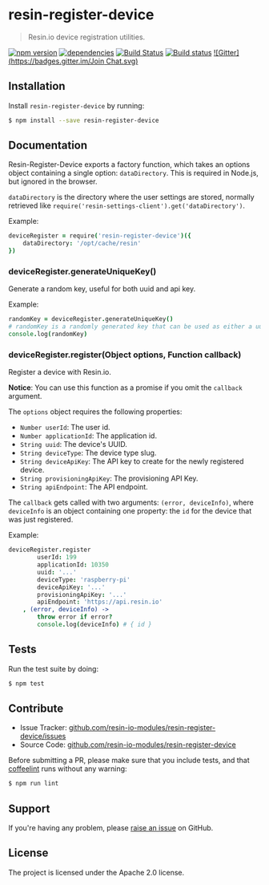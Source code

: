 resin-register-device
=====================

> Resin.io device registration utilities.

[![npm version](https://badge.fury.io/js/resin-register-device.svg)](http://badge.fury.io/js/resin-register-device)
[![dependencies](https://david-dm.org/resin-io-modules/resin-register-device.svg)](https://david-dm.org/resin-io-modules/resin-register-device.svg)
[![Build Status](https://travis-ci.org/resin-io-modules/resin-register-device.svg?branch=master)](https://travis-ci.org/resin-io-modules/resin-register-device)
[![Build status](https://ci.appveyor.com/api/projects/status/uh8bg45pxxyx2qif/branch/master?svg=true)](https://ci.appveyor.com/project/resin-io/resin-register-device/branch/master)
[![Gitter](https://badges.gitter.im/Join Chat.svg)](https://gitter.im/resin-io/chat)

Installation
------------

Install `resin-register-device` by running:

```sh
$ npm install --save resin-register-device
```

Documentation
-------------

Resin-Register-Device exports a factory function, which takes an options object containing a single option: `dataDirectory`. This is required in Node.js, but ignored in the browser.

`dataDirectory` is the directory where the user settings are stored, normally retrieved like `require('resin-settings-client').get('dataDirectory')`.

Example:
```coffee
deviceRegister = require('resin-register-device')({
	dataDirectory: '/opt/cache/resin'
})
```

### deviceRegister.generateUniqueKey()

Generate a random key, useful for both uuid and api key.

Example:
```coffee
randomKey = deviceRegister.generateUniqueKey()
# randomKey is a randomly generated key that can be used as either a uuid or an api key
console.log(randomKey)
```

### deviceRegister.register(Object options, Function callback)

Register a device with Resin.io.

**Notice**: You can use this function as a promise if you omit the `callback` argument.

The `options` object requires the following properties:

- `Number userId`: The user id.
- `Number applicationId`: The application id.
- `String uuid`: The device's UUID.
- `String deviceType`: The device type slug.
- `String deviceApiKey`: The API key to create for the newly registered device.
- `String provisioningApiKey`: The provisioning API Key.
- `String apiEndpoint`: The API endpoint.

The `callback` gets called with two arguments: `(error, deviceInfo)`, where `deviceInfo` is an object containing one property: the `id` for the device that was just registered.

Example:

```coffee
deviceRegister.register
		userId: 199
		applicationId: 10350
		uuid: '...'
		deviceType: 'raspberry-pi'
		deviceApiKey: '...'
		provisioningApiKey: '...'
		apiEndpoint: 'https://api.resin.io'
	, (error, deviceInfo) ->
		throw error if error?
		console.log(deviceInfo) # { id }
```

Tests
-----

Run the test suite by doing:

```sh
$ npm test
```

Contribute
----------

- Issue Tracker: [github.com/resin-io-modules/resin-register-device/issues](https://github.com/resin-io-modules/resin-register-device/issues)
- Source Code: [github.com/resin-io-modules/resin-register-device](https://github.com/resin-io-modules/resin-register-device)

Before submitting a PR, please make sure that you include tests, and that [coffeelint](http://www.coffeelint.org/) runs without any warning:

```sh
$ npm run lint
```

Support
-------

If you're having any problem, please [raise an issue](https://github.com/resin-io-modules/resin-register-device/issues/new) on GitHub.

License
-------

The project is licensed under the Apache 2.0 license.
